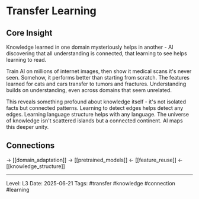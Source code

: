 # Transfer Learning

## Core Insight
Knowledge learned in one domain mysteriously helps in another - AI discovering that all understanding is connected, that learning to see helps learning to read.

Train AI on millions of internet images, then show it medical scans it's never seen. Somehow, it performs better than starting from scratch. The features learned for cats and cars transfer to tumors and fractures. Understanding builds on understanding, even across domains that seem unrelated.

This reveals something profound about knowledge itself - it's not isolated facts but connected patterns. Learning to detect edges helps detect any edges. Learning language structure helps with any language. The universe of knowledge isn't scattered islands but a connected continent. AI maps this deeper unity.

## Connections
→ [[domain_adaptation]]
→ [[pretrained_models]]
← [[feature_reuse]]
← [[knowledge_structure]]

---
Level: L3
Date: 2025-06-21
Tags: #transfer #knowledge #connection #learning